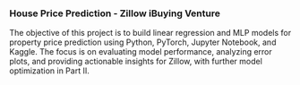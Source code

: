 ### House Price Prediction - Zillow iBuying Venture

The objective of this project is to build linear regression and MLP models for property price prediction using Python, PyTorch, Jupyter Notebook, and Kaggle. The focus is on evaluating model performance, analyzing error plots, and providing actionable insights for Zillow, with further model optimization in Part II.

